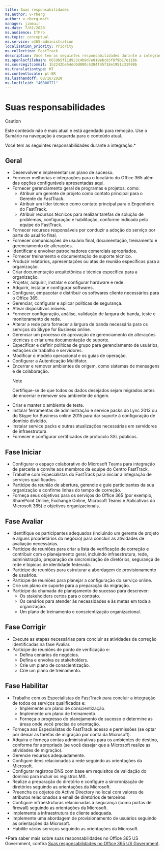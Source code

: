 ```yaml
---
title: Suas responsabilidades
ms.author: v-rberg
author: v-rberg-msft
manager: jimmuir
ms.date: 7/01/2020
ms.audience: ITPro
ms.topic: conceptual
ms.service: o365-administration
localization_priority: Priority
ms.collection: FastTrack
description: Você tem as seguintes responsabilidades durante a integração.
ms.openlocfilehash: 0659b5f11d953c4b9d7e019ebc85f8f9b17e11b6
ms.sourcegitcommit: 1b2242be54dd0d000c6384f45f18e1951c31998b
ms.translationtype: MT
ms.contentlocale: pt-BR
ms.lasthandoff: 08/18/2020
ms.locfileid: "46800771"
---
```

# <a name="your-responsibilities"></a>Suas responsabilidades

> [!CAUTION]
> Este conteúdo não é mais atual e está agendado para remoção. Use o Sumário na navegação à esquerda para o conteúdo atual.

Você tem as seguintes responsabilidades durante a integração.\*
  
## <a name="general"></a>Geral

- Desenvolver e implementar um plano de sucesso.
- Fornecer melhorias e integrações para o locatário do Office 365 além das opções configuráveis apresentadas aqui.  
- Fornecer gerenciamento geral de programas e projetos, como: 
  - Atribuir um gerente de projeto como contato principal para o Gerente do FastTrack.
  - Atribuir um líder técnico como contato principal para o Engenheiro do FastTrack.
  - Atribuir recursos técnicos para realizar tarefas de solução de problemas, configuração e habilitação, conforme indicado pela equipe do FastTrack. 
- Fornecer recursos responsáveis por conduzir a adoção do serviço por parte do usuário final. 
- Fornecer comunicações de usuário final, documentação, treinamento e gerenciamento de alterações.
- Identificar e envolver patrocinadores comerciais apropriados.  
- Fornecer treinamento e documentação de suporte técnico.  
- Produzir relatórios, apresentações ou atas de reunião específicos para a organização. 
- Criar documentação arquitetônica e técnica específica para a organização.   
- Projetar, adquirir, instalar e configurar hardware e rede.   
- Adquirir, instalar e configurar softwares.  
- Configurar, empacotar e distribuir os softwares cliente necessários para o Office 365.  
- Gerenciar, configurar e aplicar políticas de segurança.
- Ativar dispositivos móveis.
- Fornecer configuração, análise, validação de largura de banda, teste e monitoramento de rede. 
- Alterar a rede para fornecer a largura de banda necessária para os serviços do Skype for Business online. 
- Gerenciar um processo de aprovação de gerenciamento de alterações técnicas e criar uma documentação de suporte.  
- Especificar e definir políticas de grupo para gerenciamento de usuários, estações de trabalho e servidores. 
- Modificar o modelo operacional e os guias de operação. 
- Configurar a Autenticação Multifator.  
- Encerrar e remover ambientes de origem, como sistemas de mensagens e de colaboração. 
    > [!NOTE]
    > Certifique-se de que todos os dados desejados sejam migrados antes de encerrar e remover seu ambiente de origem. 
- Criar e manter o ambiente de teste.  
- Instalar ferramentas de administração e service packs do Lync 2013 ou do Skype for Business online 2015 para dar suporte à configuração de domínio dividido.
- Instalar service packs e outras atualizações necessárias em servidores de infraestrutura. 
- Fornecer e configurar certificados de protocolo SSL públicos. 
    
## <a name="initiate-phase"></a>Fase Iniciar

- Configurar o espaço colaborativo do Microsoft Teams para integração de parceria e convite aos membros da equipe do Centro FastTrack.   
- Trabalhe com Especialistas do FastTrack para iniciar a integração de serviços qualificados.    
- Participe da reunião de abertura, gerencie e guie participantes da sua organização e confirme linhas do tempo de correção.   
- Forneça seus objetivos para os serviços do Office 365 (por exemplo, SharePoint Online, Exchange Online, Microsoft Teams e Aplicativos do Microsoft 365) e objetivos organizacionais.
    
## <a name="assess-phase"></a>Fase Avaliar

- Identifique os participantes adequados (incluindo um gerente de projeto e alguns proprietários do negócio) para concluir as atividades de avaliação necessárias.    
- Participe de reuniões para criar a lista de verificação de correção e contribuir com o planejamento geral, incluindo infraestrutura, rede, administração, preparação de sincronização de diretórios, segurança de rede e tópicos de identidade federada.   
- Participe de reuniões para estruturar a abordagem de provisionamento de usuários.  
- Participe de reuniões para planejar a configuração do serviço online.    
- Crie um plano de suporte para a preparação da migração. 
- Participe da chamada de planejamento de sucesso para descrever:   
  - Os stakeholders certos para o contrato.  
  - Os cenários para atender às necessidades e às metas em toda a organização.
  - Um plano de treinamento e conscientização organizacional.
    
## <a name="remediate-phase"></a>Fase Corrigir

- Execute as etapas necessárias para concluir as atividades de correção identificadas na fase Avaliar. 
- Participe de reuniões de ponto de verificação e: 
  - Defina cenários de negócios.   
  - Defina e envolva os stakeholders.
  - Crie um plano de conscientização. 
  - Crie um plano de treinamento.
    
## <a name="enable-phase"></a>Fase Habilitar

- Trabalhe com os Especialistas do FastTrack para concluir a integração de todos os serviços qualificados e:  
  - Implemente um plano de conscientização.  
  - Implemente um plano de treinamento. 
  - Forneça o progresso do planejamento de sucesso e determine as áreas onde você precisa de orientação.
- Forneça aos Especialistas do FastTrack acesso e permissões (se optar por deixar as tarefas de migração por conta da Microsoft).  
- Adquira e forneça contas administrativas para os ambientes de destino, conforme for apropriado (se você desejar que a Microsoft realize as atividades de migração).   
- Gerencie recursos adequadamente.   
- Configure itens relacionados à rede seguindo as orientações da Microsoft.  
- Configurar registros DNS com base em requisitos de validação do domínio para incluir os registros MX.   
- Realize a preparação do diretório e configure a sincronização de diretórios seguindo as orientações da Microsoft.
- Preencha os objetos do Active Directory no local com valores de atributos relacionados a email de diretórios de terceiros.   
- Configure infraestruturas relacionadas à segurança (como portas de firewall) seguindo as orientações da Microsoft.
- Implemente a infraestrutura de cliente adequada.  
- Implemente uma abordagem de provisionamento de usuários seguindo as orientações da Microsoft.  
- Habilite vários serviços seguindo as orientações da Microsoft.  
    
\*Para saber mais sobre suas responsabilidades no Office 365 US Government, confira [Suas responsabilidades no Office 365 US Government](US-Gov-appendix-your-responsibilities.md).
  